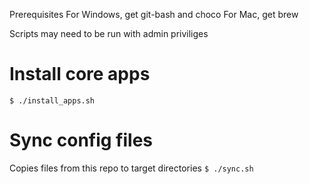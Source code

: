 Prerequisites
For Windows, get git-bash and choco
For Mac, get brew

Scripts may need to be run with admin priviliges


# Install core apps
`$ ./install_apps.sh`

# Sync config files
Copies files from this repo to target directories
`$ ./sync.sh`
